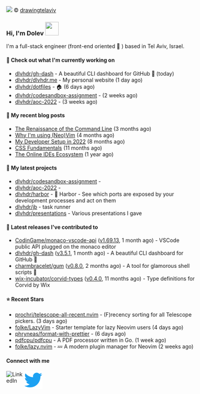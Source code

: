 <img src="https://user-images.githubusercontent.com/6196971/205364459-63d54329-d28a-403f-ac06-3baeb4685b46.jpg" />
© <a href="https://www.instagram.com/drawingtelaviv/">drawingtelaviv</a>

### Hi, I'm Dolev <img width="36px" height="36px" src="https://user-images.githubusercontent.com/1303154/88677602-1635ba80-d120-11ea-84d8-d263ba5fc3c0.gif" />

I'm a full-stack engineer (front-end oriented :rainbow: ) based in Tel Aviv, Israel.

#### 👷 Check out what I'm currently working on

- [dlvhdr/gh-dash](https://github.com/dlvhdr/gh-dash) - A beautiful CLI dashboard for GitHub 🚀  (today)
- [dlvhdr/dlvhdr.me](https://github.com/dlvhdr/dlvhdr.me) - My personal website (1 day ago)
- [dlvhdr/dotfiles](https://github.com/dlvhdr/dotfiles) - 🏠 (6 days ago)
- [dlvhdr/codesandbox-assignment](https://github.com/dlvhdr/codesandbox-assignment) -  (2 weeks ago)
- [dlvhdr/aoc-2022](https://github.com/dlvhdr/aoc-2022) -  (3 weeks ago)

#### 📜 My recent blog posts

- [The Renaissance of the Command Line](https://dlvhdr.me/posts/the-renaissance-of-the-command-line) (3 months ago)
- [Why I&#39;m using (Neo)Vim](https://dlvhdr.me/posts/why-im-using-vim) (4 months ago)
- [My Developer Setup in 2022](https://dlvhdr.me/posts/dev-setup) (8 months ago)
- [CSS Fundamentals](https://dlvhdr.me/posts/css-fundamentals) (11 months ago)
- [The Online IDEs Ecosystem](https://dlvhdr.me/posts/online-ides-ecosystem) (1 year ago)

#### 🌱 My latest projects

- [dlvhdr/codesandbox-assignment](https://github.com/dlvhdr/codesandbox-assignment) - 
- [dlvhdr/aoc-2022](https://github.com/dlvhdr/aoc-2022) - 
- [dlvhdr/harbor](https://github.com/dlvhdr/harbor) - 🚢 Harbor - See which ports are exposed by your development processes and act on them
- [dlvhdr/jb](https://github.com/dlvhdr/jb) - task runner
- [dlvhdr/presentations](https://github.com/dlvhdr/presentations) - Various presentations I gave

#### 🔭 Latest releases I've contributed to

- [CodinGame/monaco-vscode-api](https://github.com/CodinGame/monaco-vscode-api) ([v1.69.13](https://github.com/CodinGame/monaco-vscode-api/releases/tag/v1.69.13), 1 month ago) - VSCode public API plugged on the monaco editor
- [dlvhdr/gh-dash](https://github.com/dlvhdr/gh-dash) ([v3.5.1](https://github.com/dlvhdr/gh-dash/releases/tag/v3.5.1), 1 month ago) - A beautiful CLI dashboard for GitHub 🚀 
- [charmbracelet/gum](https://github.com/charmbracelet/gum) ([v0.8.0](https://github.com/charmbracelet/gum/releases/tag/v0.8.0), 2 months ago) - A tool for glamorous shell scripts 🎀
- [wix-incubator/corvid-types](https://github.com/wix-incubator/corvid-types) ([v0.4.0](https://github.com/wix-incubator/corvid-types/releases/tag/v0.4.0), 11 months ago) - Type definitions for Corvid by Wix

#### ⭐ Recent Stars

- [prochri/telescope-all-recent.nvim](https://github.com/prochri/telescope-all-recent.nvim) - (F)recency sorting for all Telescope pickers. (3 days ago)
- [folke/LazyVim](https://github.com/folke/LazyVim) - Starter template for lazy Neovim users (4 days ago)
- [phryneas/format-with-prettier](https://github.com/phryneas/format-with-prettier) -  (6 days ago)
- [pdfcpu/pdfcpu](https://github.com/pdfcpu/pdfcpu) - A PDF processor written in Go. (1 week ago)
- [folke/lazy.nvim](https://github.com/folke/lazy.nvim) - 💤 A modern plugin manager for Neovim (2 weeks ago)

#### Connect with me

[<img align="left" alt="LinkedIn" width="48px" src="https://camo.githubusercontent.com/c8a9c5b414cd812ad6a97a46c29af67239ddaeae08c41724ff7d945fb4c047e5/68747470733a2f2f6564656e742e6769746875622e696f2f537570657254696e7949636f6e732f696d616765732f7376672f6c696e6b6564696e2e737667" />][linkedin]

[<img align="left" alt="Twitter" width="48px" src="icons/twitter.svg" />][twitter]

[linkedin]: https://www.linkedin.com/in/dolev-hadar/
[twitter]: https://twitter.com/elys1um

